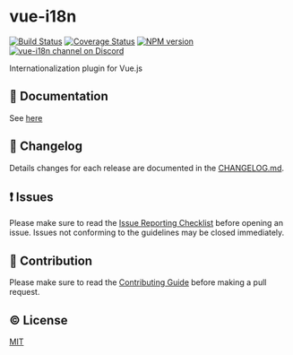 # vue-i18n

[![Build Status](https://circleci.com/gh/kazupon/vue-i18n/tree/dev.svg?style=shield)](https://circleci.com/gh/kazupon/vue-i18n/tree/dev)
[![Coverage Status](https://codecov.io/gh/kazupon/vue-i18n/branch/dev/graph/badge.svg)](https://codecov.io/gh/kazupon/vue-i18n)
[![NPM version](https://badge.fury.io/js/vue-i18n.svg)](http://badge.fury.io/js/vue-i18n)
[![vue-i18n channel on Discord](https://img.shields.io/badge/Discord-join%20chat-738bd7.svg)](https://discord.gg/4yCnk2m)

Internationalization plugin for Vue.js

## :book: Documentation

See [here](http://kazupon.github.io/vue-i18n/)


## :scroll: Changelog

Details changes for each release are documented in the [CHANGELOG.md](https://github.com/kazupon/vue-i18n/blob/dev/CHANGELOG.md).


## :exclamation: Issues

Please make sure to read the [Issue Reporting Checklist](https://github.com/kazupon/vue-i18n/blob/dev/CONTRIBUTING.md#issue-reporting-guidelines) before opening an issue. Issues not conforming to the guidelines may be closed immediately.


## :muscle: Contribution

Please make sure to read the [Contributing Guide](https://github.com/kazupon/vue-i18n/blob/dev/CONTRIBUTING.md) before making a pull request.


## :copyright: License

[MIT](http://opensource.org/licenses/MIT)
